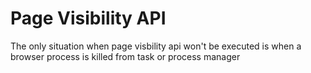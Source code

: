 # Page Visibility API

The only situation when page visbility api won't be executed is when a browser process is killed from task or process manager
